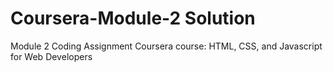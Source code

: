 # Coursera-Module-2 Solution

Module 2 Coding Assignment Coursera course: HTML, CSS, and Javascript for Web Developers
